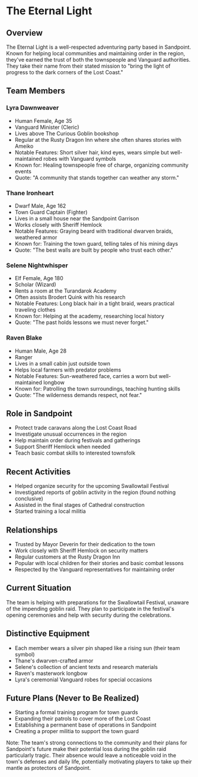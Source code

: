 # The Eternal Light

## Overview
The Eternal Light is a well-respected adventuring party based in Sandpoint. Known for helping local communities and maintaining order in the region, they've earned the trust of both the townspeople and Vanguard authorities. They take their name from their stated mission to "bring the light of progress to the dark corners of the Lost Coast."

## Team Members

### Lyra Dawnweaver
- Human Female, Age 35
- Vanguard Minister (Cleric)
- Lives above The Curious Goblin bookshop
- Regular at the Rusty Dragon Inn where she often shares stories with Ameiko
- Notable Features: Short silver hair, kind eyes, wears simple but well-maintained robes with Vanguard symbols
- Known for: Healing townspeople free of charge, organizing community events
- Quote: "A community that stands together can weather any storm."

### Thane Ironheart
- Dwarf Male, Age 162
- Town Guard Captain (Fighter)
- Lives in a small house near the Sandpoint Garrison
- Works closely with Sheriff Hemlock
- Notable Features: Graying beard with traditional dwarven braids, weathered armor
- Known for: Training the town guard, telling tales of his mining days
- Quote: "The best walls are built by people who trust each other."

### Selene Nightwhisper
- Elf Female, Age 180
- Scholar (Wizard)
- Rents a room at the Turandarok Academy
- Often assists Brodert Quink with his research
- Notable Features: Long black hair in a tight braid, wears practical traveling clothes
- Known for: Helping at the academy, researching local history
- Quote: "The past holds lessons we must never forget."

### Raven Blake
- Human Male, Age 28
- Ranger
- Lives in a small cabin just outside town
- Helps local farmers with predator problems
- Notable Features: Sun-weathered face, carries a worn but well-maintained longbow
- Known for: Patrolling the town surroundings, teaching hunting skills
- Quote: "The wilderness demands respect, not fear."

## Role in Sandpoint
- Protect trade caravans along the Lost Coast Road
- Investigate unusual occurrences in the region
- Help maintain order during festivals and gatherings
- Support Sheriff Hemlock when needed
- Teach basic combat skills to interested townsfolk

## Recent Activities
- Helped organize security for the upcoming Swallowtail Festival
- Investigated reports of goblin activity in the region (found nothing conclusive)
- Assisted in the final stages of Cathedral construction
- Started training a local militia

## Relationships
- Trusted by Mayor Deverin for their dedication to the town
- Work closely with Sheriff Hemlock on security matters
- Regular customers at the Rusty Dragon Inn
- Popular with local children for their stories and basic combat lessons
- Respected by the Vanguard representatives for maintaining order

## Current Situation
The team is helping with preparations for the Swallowtail Festival, unaware of the impending goblin raid. They plan to participate in the festival's opening ceremonies and help with security during the celebrations.

## Distinctive Equipment
- Each member wears a silver pin shaped like a rising sun (their team symbol)
- Thane's dwarven-crafted armor
- Selene's collection of ancient texts and research materials
- Raven's masterwork longbow
- Lyra's ceremonial Vanguard robes for special occasions

## Future Plans (Never to Be Realized)
- Starting a formal training program for town guards
- Expanding their patrols to cover more of the Lost Coast
- Establishing a permanent base of operations in Sandpoint
- Creating a proper militia to support the town guard

Note: The team's strong connections to the community and their plans for Sandpoint's future make their potential loss during the goblin raid particularly tragic. Their absence would leave a noticeable void in the town's defenses and daily life, potentially motivating players to take up their mantle as protectors of Sandpoint.